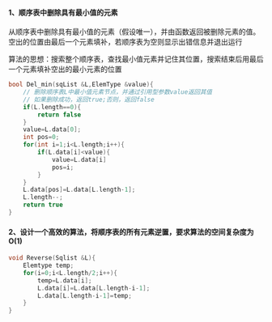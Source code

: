 #### 1、顺序表中删除具有最小值的元素

 从顺序表中删除具有最小值的元素（假设唯一），并由函数返回被删除元素的值。空出的位置由最后一个元素填补，若顺序表为空则显示出错信息并退出运行

算法的思想：搜索整个顺序表，查找最小值元素并记住其位置，搜索结束后用最后一个元素填补空出的最小元素的位置

```c++
bool Del_min(sqList &L,ElemType &value){
    // 删除顺序表L中最小值元素节点，并通过引用型参数value返回其值
    // 如果删除成功，返回true;否则，返回false
    if(L.length==0){
        return false
    }
    value=L.data[0];
    int pos=0;
    for(int i=1;i<L.length;i++){
        if(L.data[i]<value){
            value=L.data[i]
            pos=i;
        }
    }
    L.data[pos]=L.data[L.length-1];
    L.length--;
    return true
}
```

#### 2、设计一个高效的算法，将顺序表的所有元素逆置，要求算法的空间复杂度为O(1)

```c++
void Reverse(Sqlist &L){
    Elemtype temp;
    for(i=0;i<L.length/2;i++){
        temp=L.data[i];
        L.data[i]=L.data[L.length-i-1];
        L.data[L.length-i-1]=temp;
    }
}
```

